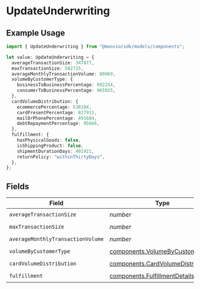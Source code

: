 # UpdateUnderwriting

## Example Usage

```typescript
import { UpdateUnderwriting } from "@moovio/sdk/models/components";

let value: UpdateUnderwriting = {
  averageTransactionSize: 347877,
  maxTransactionSize: 582725,
  averageMonthlyTransactionVolume: 80969,
  volumeByCustomerType: {
    businessToBusinessPercentage: 892254,
    consumerToBusinessPercentage: 965925,
  },
  cardVolumeDistribution: {
    ecommercePercentage: 538184,
    cardPresentPercentage: 827911,
    mailOrPhonePercentage: 491684,
    debtRepaymentPercentage: 95666,
  },
  fulfillment: {
    hasPhysicalGoods: false,
    isShippingProduct: false,
    shipmentDurationDays: 401921,
    returnPolicy: "withinThirtyDays",
  },
};
```

## Fields

| Field                                                                                  | Type                                                                                   | Required                                                                               | Description                                                                            |
| -------------------------------------------------------------------------------------- | -------------------------------------------------------------------------------------- | -------------------------------------------------------------------------------------- | -------------------------------------------------------------------------------------- |
| `averageTransactionSize`                                                               | *number*                                                                               | :heavy_check_mark:                                                                     | N/A                                                                                    |
| `maxTransactionSize`                                                                   | *number*                                                                               | :heavy_check_mark:                                                                     | N/A                                                                                    |
| `averageMonthlyTransactionVolume`                                                      | *number*                                                                               | :heavy_check_mark:                                                                     | N/A                                                                                    |
| `volumeByCustomerType`                                                                 | [components.VolumeByCustomerType](../../models/components/volumebycustomertype.md)     | :heavy_check_mark:                                                                     | N/A                                                                                    |
| `cardVolumeDistribution`                                                               | [components.CardVolumeDistribution](../../models/components/cardvolumedistribution.md) | :heavy_check_mark:                                                                     | N/A                                                                                    |
| `fulfillment`                                                                          | [components.FulfillmentDetails](../../models/components/fulfillmentdetails.md)         | :heavy_check_mark:                                                                     | N/A                                                                                    |